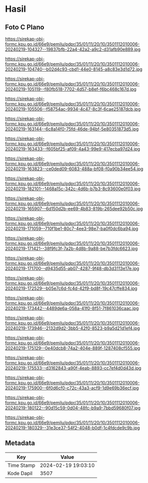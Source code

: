 # Hasil

## Foto C Plano

https://sirekap-obj-formc.kpu.go.id/66e9/pemilu/pdpr/35/01/11/20/10/3501112010006-20240219-104327--19837bfb-22a4-42a2-a9c2-d31afb90e889.jpg

https://sirekap-obj-formc.kpu.go.id/66e9/pemilu/pdpr/35/01/11/20/10/3501112010006-20240219-104740--b02d4c93-cbd1-44e0-8145-a8c83e3d1d72.jpg

https://sirekap-obj-formc.kpu.go.id/66e9/pemilu/pdpr/35/01/11/20/10/3501112010006-20240219-105119--f80fb518-7702-4d57-b8ef-f6bc468c167d.jpg

https://sirekap-obj-formc.kpu.go.id/66e9/pemilu/pdpr/35/01/11/20/10/3501112010006-20240219-105506--f58754ac-9934-4c47-8c3f-6cae25187dcb.jpg

https://sirekap-obj-formc.kpu.go.id/66e9/pemilu/pdpr/35/01/11/20/10/3501112010006-20240219-163144--6c8a14f0-75fd-46de-94bf-5e80351873d5.jpg

https://sirekap-obj-formc.kpu.go.id/66e9/pemilu/pdpr/35/01/11/20/10/3501112010006-20240219-163433--f605bf25-af09-4a43-99e9-417ecba97d24.jpg

https://sirekap-obj-formc.kpu.go.id/66e9/pemilu/pdpr/35/01/11/20/10/3501112010006-20240219-163823--ce0ded09-6083-488a-bf08-f0a90b34ee54.jpg

https://sirekap-obj-formc.kpu.go.id/66e9/pemilu/pdpr/35/01/11/20/10/3501112010006-20240219-182101--1468a15c-342c-4d6b-b7b3-8c93600e0f03.jpg

https://sirekap-obj-formc.kpu.go.id/66e9/pemilu/pdpr/35/01/11/20/10/3501112010006-20240219-165907--6d150d2b-ee69-4b83-819b-265dee92b50c.jpg

https://sirekap-obj-formc.kpu.go.id/66e9/pemilu/pdpr/35/01/11/20/10/3501112010006-20240219-171059--710f1be1-80c7-4ee3-98e7-ba0f0dc6ba94.jpg

https://sirekap-obj-formc.kpu.go.id/66e9/pemilu/pdpr/35/01/11/20/10/3501112010006-20240219-171421--38f9fc3f-7a2b-4d8b-9a88-be7b3fdc6623.jpg

https://sirekap-obj-formc.kpu.go.id/66e9/pemilu/pdpr/35/01/11/20/10/3501112010006-20240219-171700--d9435d55-ab07-4287-9f48-db3d3113e17e.jpg

https://sirekap-obj-formc.kpu.go.id/66e9/pemilu/pdpr/35/01/11/20/10/3501112010006-20240219-172529--b05e7c6d-fc4d-42f9-bd8f-19c47cffe834.jpg

https://sirekap-obj-formc.kpu.go.id/66e9/pemilu/pdpr/35/01/11/20/10/3501112010006-20240219-173442--4489de6a-058a-41f0-8f51-7f861036caac.jpg

https://sirekap-obj-formc.kpu.go.id/66e9/pemilu/pdpr/35/01/11/20/10/3501112010006-20240219-173946--2132d9d2-3bb5-42f0-8523-b9a5d21d1ef4.jpg

https://sirekap-obj-formc.kpu.go.id/66e9/pemilu/pdpr/35/01/11/20/10/3501112010006-20240219-175129--0e40dcb8-74a2-404e-889f-1287408cf555.jpg

https://sirekap-obj-formc.kpu.go.id/66e9/pemilu/pdpr/35/01/11/20/10/3501112010006-20240219-175533--d3162843-a90f-4eab-8893-cc7ef4d0d43d.jpg

https://sirekap-obj-formc.kpu.go.id/66e9/pemilu/pdpr/35/01/11/20/10/3501112010006-20240219-175900--6f0d6cf0-c72c-43a3-acf9-1d9e69b36ecf.jpg

https://sirekap-obj-formc.kpu.go.id/66e9/pemilu/pdpr/35/01/11/20/10/3501112010006-20240219-180122--90d15c59-0d04-48fc-b9a9-7bbd59680f07.jpg

https://sirekap-obj-formc.kpu.go.id/66e9/pemilu/pdpr/35/01/11/20/10/3501112010006-20240219-180329--31e3ce37-54f2-4048-b0df-1c4fdcde9c9b.jpg


## Metadata

| Key        | Value               |
| ---------- | ------------------- |
| Time Stamp | 2024-02-19 19:03:10 |
| Kode Dapil | 3507                |



